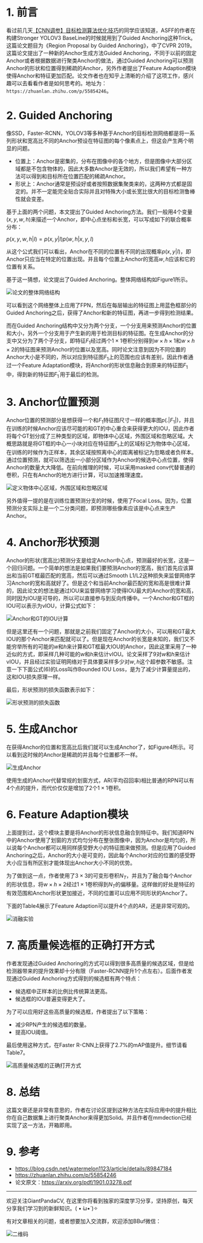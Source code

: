 # 1. 前言
看过前几天[【CNN调参】目标检测算法优化技巧](https://mp.weixin.qq.com/s/sSxbqLNVV7kwCLHRCOiM8w)的同学应该知道，ASFF的作者在构建Stronger YOLOV3 BaseLine的时候就用到了Guided Anchoring这种Trick。这篇论文题目为《Region Proposal by Guided Anchoring》，中了CVPR 2019。这篇论文提出了一种新的Anchor生成方法Guided Anchoring，不同于以前的固定Anchor或者根据数据进行聚类Anchor的做法，通过Guided Anchoring可以预测Anchor的形状和位置得到稀疏的Anchor，另外作者提出了Feature Adaption模块使得Anchor和特征更加匹配。论文作者也在知乎上清晰的介绍了这项工作，感兴趣可以去看看作者是如何思考的。地址为：`https://zhuanlan.zhihu.com/p/55854246`。

# 2. Guided Anchoring
像SSD，Faster-RCNN，YOLOV3等多种基于Anchor的目标检测网络都是将一系列形状和宽高比不同的Anchor预设在特征图的每个像素点上，但这会产生两个明显的问题。

- 位置上：Anchor是密集的，分布在图像中的各个地方，但是图像中大部分区域都是不包含物体的，因此大多数Anchor是无效的，所以我们希望有一种方法可以得到和目标所在位置匹配的稀疏Anchor。
- 形状上：Anchor通常是预设好或者按照数据集聚类来的，这两种方式都是固定的。并不一定能完全贴合实际并且对特殊大小或长宽比很大的目标检测鲁棒性就会变差。

基于上面的两个问题，本文提出了Guided Anchoring方法。我们一般用$4$个变量$(x,y,w,h)$来描述一个Anchor，即中心点坐标和长宽，可以写成如下的联合概率分布：

$p(x,y,w,h|I)=p(x,y|I)p(w,h|x,y,I)$

从这个公式我们可以看出，Anchor在不同的位置有不同的出现概率$p(x,y|I)$，即Anchor只应当在特定的位置出现。并且每个位置上Anchor的宽高$w,h$应该和它的位置有关系。

基于这一猜想，论文提出了Guided Anchoring。整体网络结构如Figure1所示。

![论文的整体网络结构](https://img-blog.csdnimg.cn/20200326170353311.png?x-oss-process=image/watermark,type_ZmFuZ3poZW5naGVpdGk,shadow_10,text_aHR0cHM6Ly9ibG9nLmNzZG4ubmV0L2p1c3Rfc29ydA==,size_16,color_FFFFFF,t_70)

可以看到这个网络整体上应用了FPN，然后在每层输出的特征图上用蓝色框部分的Guided Anchoring之后，获得了Anchor和新的特征图，再进一步得到检测结果。

而在Guided Anchoring结构中又分为两个分支，一个分支用来预测Anchor的位置和大小，另外一个分支用于产生新的用于检测目标的特征图。在生成Anchor的分支中又分为了两个子分支，即特征$F_1$经过两个$1\times 1$卷积分别得到$w\times h\times 1$和$w\times h\times 2$的特征图来预测Anchor的位置以及宽高。同时论文注意到因为不同位置的Anchor大小是不同的，所以对应到特征图$F_1$上的范围也应该有差别，因此作者通过一个Feature Adaptation模块，将Anchor的形状信息融合到原来的特征图$F_1$中，得到新的特征图$F_1^{'}$用于最后的检测。


# 3. Anchor位置预测

 Anchor位置的预测部分是想获得一个和$F_1$特征图尺寸一样的概率图$p(.|F_1|)$，并且在训练的时候Anchor应该尽可能的和GT的中心重合来获得更大的IOU，因此作者将每个GT划分成了三种类型的区域，即物体中心区域，外围区域和忽略区域。大概思路就是将GT框的中心一小块对应在特征图$F_1$上的区域标记为物体中心区域，在训练的时候作为正样本，其余区域按照离中心的距离被标记为忽略或者负样本。通过位置预测，就可以筛选出一小部分区域作为Anchor的候选中心点位置，使得Anchor的数量大大降低。在前向推理的时候，可以采用masked conv代替普通的卷积，只在有Anchor的地方进行计算，可以加速推理速度。

![定义物体中心区域，外围区域和忽略区域](https://img-blog.csdnimg.cn/20200326174111221.png?x-oss-process=image/watermark,type_ZmFuZ3poZW5naGVpdGk,shadow_10,text_aHR0cHM6Ly9ibG9nLmNzZG4ubmV0L2p1c3Rfc29ydA==,size_16,color_FFFFFF,t_70)

另外值得一提的是在训练位置预测分支的时候，使用了Focal Loss。因为，位置预测分支实际上是一个二分类问题，即预测哪些像素应该是中心点来生产Anchor。

# 4. Anchor形状预测
Anchor的形状(宽高比)预测分支是给定Anchor中心点，预测最好的长宽，这是一个回归问题。一个简单的想法是如果我们要预测Anchor的宽高，我们首先应该算出和当前GT框最匹配的宽高，然后可以通过Smooth L1/L2这种损失来监督网络学习Anchor的宽和高就好了。但是这个和当前Anchor最匹配的宽和高是很难计算的，因此论文的想法是通过IOU来监督网络学习使得IOU最大的Anchor的宽和高，同时因为IOU是可导的，所以可以直接参与到反向传播中。一个Anchor和GT框的IOU可以表示为vIOU，计算公式如下：

![Anchor和GT的IOU计算](https://img-blog.csdnimg.cn/20200326180019803.png)

但是这里还有一个问题，那就是之前我们固定了Anchor的大小，可以用和GT最大IOU的那个Anchor来匹配就可以了。但是现在Anchor的长宽是未知的，我们又不能穷举所有的可能的$w$和$h$来计算和GT框最大IOU的Anchor，因此这里采用了一种近似的方式，即采样几种可能的$w$和$h$来估计vIOU。论文采样了$9$对$w$和$h$来估计vIOU，并且经过实验证明网络对于具体要采样多少对$w,h$这个超参数不敏感。注意一下下面公式(6)的Loss叫作Bounded IOU Loss，是为了减少计算量提出的，这和IOU损失原理一样。

最后，形状预测的损失函数表示如下：

![形状预测的损失函数](https://img-blog.csdnimg.cn/20200326180639996.png)

# 5. 生成Anchor
在获得Anchor的位置和宽高比后我们就可以生成Anchor了，如Figure4所示。可以看到这时候的Anchor是稀疏的并且每个位置都不一样。

![生成Anchor](https://img-blog.csdnimg.cn/2020032620172695.png?x-oss-process=image/watermark,type_ZmFuZ3poZW5naGVpdGk,shadow_10,text_aHR0cHM6Ly9ibG9nLmNzZG4ubmV0L2p1c3Rfc29ydA==,size_16,color_FFFFFF,t_70)

使用生成的Anchor代替常规的划窗方式，AR(平均召回率)相比普通的RPN可以有4个点的提升，而代价仅仅是增加了2个$1\times 1$卷积。

# 6. Feature Adaption模块
上面提到过，这个模块主要是将Anchor的形状信息融合到特征中。我们知道RPN中的Anchor使用了划窗的方式均匀分布在整张图像中，因为Anchor是均匀的，所以说每个Anchor都可以用同样感受野大小的特征图来做预测。但是应用了Guided Anchoring之后，Anchor的大小是可变的，因此每个Anchor对应的位置的感受野大小应当有所区别才能体现出Anchor大小不同的优势。

为了做到这一点，作者使用了$3\times 3$的可变形卷积$N_T$，并且为了融合每个Anchor的形状信息，将$w\times h\times 2$经过$1\times 1$卷积得到$N_T$的偏移量。这样做的好处是特征的有效范围和Anchor形状更加接近，不同的位置可以应用不同形状的Anchor了。

下面的Table4展示了Feature Adaption可以提升4个点的AR，还是非常可观的。

![消融实验](https://img-blog.csdnimg.cn/20200326202814248.png?x-oss-process=image/watermark,type_ZmFuZ3poZW5naGVpdGk,shadow_10,text_aHR0cHM6Ly9ibG9nLmNzZG4ubmV0L2p1c3Rfc29ydA==,size_16,color_FFFFFF,t_70)

# 7. 高质量候选框的正确打开方式
作者发现通过Guided Anchoring的方式可以得到很多高质量的候选区域，但是给检测器带来的提升效果却十分有限（Faster-RCNN提升1个点左右）。后面作者发现通过Guided Anchoring方式得到的候选框有两个特点：

- 候选框中正样本的比例比传统算法更高。
- 候选框的IOU普遍变得更大了。

为了可以应用好这些高质量的候选框，作者提出了以下策略：

- 减少RPN产生的候选框的数量。
- 提高IOU阈值。

最后使用这种方式，在Faster R-CNN上获得了2.7%的mAP值提升。细节请看Table7。

![高质量候选框的正确打开方式](https://img-blog.csdnimg.cn/20200326203301348.png?x-oss-process=image/watermark,type_ZmFuZ3poZW5naGVpdGk,shadow_10,text_aHR0cHM6Ly9ibG9nLmNzZG4ubmV0L2p1c3Rfc29ydA==,size_16,color_FFFFFF,t_70)

# 8. 总结
这篇文章还是非常有意思的，作者在讨论区提到这种方法在实际应用中的提升相比你在自己数据集上进行聚类Anchor来得更加Solid。并且作者在mmdection已经实现了这一方法，开箱即用。

# 9. 参考
- https://blog.csdn.net/watermelon1123/article/details/89847184
- https://zhuanlan.zhihu.com/p/55854246
- 论文原文：https://arxiv.org/pdf/1901.03278.pdf

---------------------------------------------------------------------------

欢迎关注GiantPandaCV, 在这里你将看到独家的深度学习分享，坚持原创，每天分享我们学习到的新鲜知识。( • ̀ω•́ )✧

有对文章相关的问题，或者想要加入交流群，欢迎添加BBuf微信：

![二维码](https://img-blog.csdnimg.cn/20200110234905879.png?x-oss-process=image/watermark,type_ZmFuZ3poZW5naGVpdGk,shadow_10,text_aHR0cHM6Ly9ibG9nLmNzZG4ubmV0L2p1c3Rfc29ydA==,size_16,color_FFFFFF,t_70)
